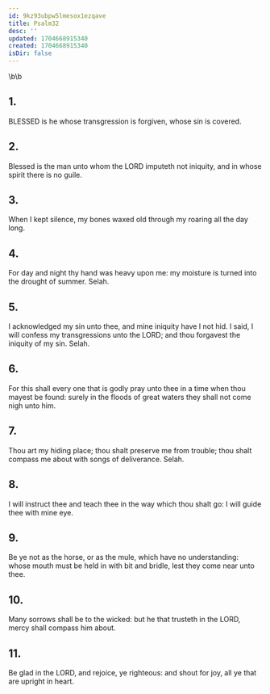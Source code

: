 ```yaml
---
id: 9kz93ubpw5lmesox1ezqave
title: Psalm32
desc: ''
updated: 1704668915340
created: 1704668915340
isDir: false
---
```

\b\b
## 1.
BLESSED is he whose transgression is forgiven, whose sin is covered.
## 2.
Blessed is the man unto whom the LORD imputeth not iniquity, and in whose spirit there is no guile.
## 3.
When I kept silence, my bones waxed old through my roaring all the day long.
## 4.
For day and night thy hand was heavy upon me: my moisture is turned into the drought of summer.  Selah.
## 5.
I acknowledged my sin unto thee, and mine iniquity have I not hid.  I said, I will confess my transgressions unto the LORD; and thou forgavest the iniquity of my sin.  Selah.
## 6.
For this shall every one that is godly pray unto thee in a time when thou mayest be found: surely in the floods of great waters they shall not come nigh unto him.
## 7.
Thou art my hiding place; thou shalt preserve me from trouble; thou shalt compass me about with songs of deliverance.  Selah.
## 8.
I will instruct thee and teach thee in the way which thou shalt go: I will guide thee with mine eye.
## 9.
Be ye not as the horse, or as the mule, which have no understanding: whose mouth must be held in with bit and bridle, lest they come near unto thee.
## 10.
Many sorrows shall be to the wicked: but he that trusteth in the LORD, mercy shall compass him about.
## 11.
Be glad in the LORD, and rejoice, ye righteous: and shout for joy, all ye that are upright in heart.
